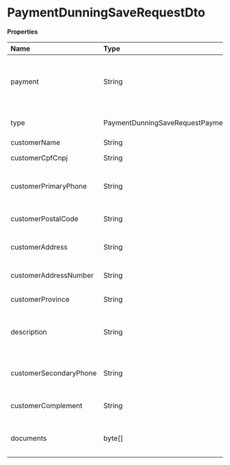 # PaymentDunningSaveRequestDto

**Properties**

| Name                   | Type                                        | Required | Description                                               |
| :--------------------- | :------------------------------------------ | :------- | :-------------------------------------------------------- |
| payment                | String                                      | ✅       | Unique identifier of the payment to be recovered in Asaas |
| type                   | PaymentDunningSaveRequestPaymentDunningType | ✅       | Type of payment dunning                                   |
| customerName           | String                                      | ✅       | Client name                                               |
| customerCpfCnpj        | String                                      | ✅       | Customer CPF or CNPJ                                      |
| customerPrimaryPhone   | String                                      | ✅       | Customer main telephone number                            |
| customerPostalCode     | String                                      | ✅       | Customer address zip code                                 |
| customerAddress        | String                                      | ✅       | Customer public address                                   |
| customerAddressNumber  | String                                      | ✅       | Customer address number                                   |
| customerProvince       | String                                      | ✅       | Customer neighborhood                                     |
| description            | String                                      | ❌       | Description of the product or service provided            |
| customerSecondaryPhone | String                                      | ❌       | Secondary customer phone number                           |
| customerComplement     | String                                      | ❌       | Customer address complement                               |
| documents              | byte[]                                      | ❌       | Invoice and/or contract notarized                         |

<!-- This file was generated by liblab | https://liblab.com/ -->
